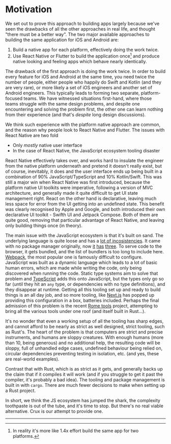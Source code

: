 # Motivation

We set out to prove this approach to building apps largely because we've seen the drawbacks of all the other approaches in real life, and thought "there must be a better way". The two major available approaches to building the same application for iOS and Android are:

1. Build a native app for each platform, effectively doing the work twice.
2. Use React Native or Flutter to build the application once[^once] and produce native looking and feeling apps which behave nearly identically.

The drawback of the first approach is doing the work twice. In order to build every feature for iOS and Android at the same time, you need twice the number of people, either people who happily do Swift and Kotlin (and they are very rare), or more likely a set of iOS engineers and another set of Android engineers. This typically leads to forming two separate, platform-focused teams. We have witnessed situations first-hand, where those teams struggle with the same design problems, and despite one encountering and solving the problem first, the other one can learn nothing from their experience (and that's _despite_ long design discussions).

We think such experience with the platform native approach are common, and the reason why people look to React Native and Flutter. The issues with React Native are two fold

* Only _mostly_ native user interface
* In the case of React Native, the JavaScript ecosystem tooling disaster

React Native effectively takes over, and works hard to insulate the engineer from the native platform underneath and pretend it doesn't really exist, but of course, inevitably, it does and the user interface ends up being built in a combination of 90% JavaScript/TypeScript and 10% Kotlin/Swift. This was still a major win when React Native was first introduced, because the platform native UI toolkits were imperative, following a version of MVC architecture, and generally made it quite difficult to get UI state management right. React on the other hand is declarative, leaving much less space for error from the UI getting into an undefined state. This benefit was clearly recognised by Apple and Google, and both introduced their own declarative UI toolkit - Swifth UI and Jetpack Compose. Both of them are quite good, removing that particular advantage of React Native, and leaving only building things once (in theory).

The main issue with the JavaScript ecosystem is that it's built on sand. The underlying language is quite loose and has a [lot of incosistencies](https://www.destroyallsoftware.com/talks/wat). It came with no package manager originally, now [it](https://www.npmjs.com/) [has](https://yarnpkg.com/) [three](https://pnpm.io/). To serve code to the browser, it gets bundled, and the list of bundlers is too long to include here. [Webpack](https://webpack.js.org/), the most popular one is famously difficult to configure. JavaScript was built as a dynamic language which leads to a lot of basic human errors, which are made while writing the code, only being discovered when running the code. Static type systems aim to solve that problem and [TypeScript](https://www.typescriptlang.org/) adds this onto JavaScript, but the types only go so far (until they hit an `any` type, or dependencies with no type definitions), and they disappear at runtime. Getting all this tooling set up and ready to build things is an all day job, and so more tooling, like [Next.js](https://nextjs.org/) has popped up providing this configuration in a box, batteries included. Perhaps the final admission of this problem is the recent [Rome tools](https://rome.tools/) project, attempting to bring all the various tools under one roof (and itself built in Rust...).

It's no wonder that even a working setup of all the tooling has sharp edges, and cannot afford to be nearly as strict as well designed, strict tooling, such as Rust's. The heart of the problem is that computers are strict and precise instruments, and humans are sloppy creatures. With enough humans (more than 10, being generous) and no additional help, the resulting code will be sloppy, full of unhandled edge cases, undefined behaviour being relied on, circular dependencies preventing testing in isolation, etc. (and yes, these are real-world examples).

Contrast that with Rust, which is as strict as it gets, and generally backs up the claim that if it compiles it will work (and if you struggle to get it past the compiler, it's probably a bad idea). The tooling and package management is built in with `cargo`. There are much fewer decisions to make when setting up a Rust project.

In short, we think the JS ecosystem has jumped the shark, the complexity toothpaste is out of the tube, and it's time to stop. But there's no real viable alternative. Crux is our attempt to provide one.

---
[^once]: In reality it's more like 1.4x effort build the same app for two platforms.
